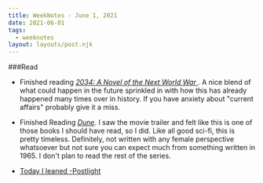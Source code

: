 ```yaml
---
title: WeekNotes - June 1, 2021
date: 2021-06-01
tags:
  - weeknotes 
layout: layouts/post.njk
---
```

###Read

- Finished reading [*2034: A Novel of the Next World War*
](https://www.goodreads.com/en/book/show/54211065-2034). A nice blend of what could happen in the future sprinkled in with how this has already happened many times over in history. If you have anxiety about "current affairs" probably give it a miss.

- Finished Reading [*Dune*](https://www.goodreads.com/book/show/44767458-dune). I saw the movie trailer and felt like this is one of those books I should have read, so I did. Like all good sci-fi, this is pretty timeless. Definitely, not written with any female perspective whatsoever but not sure you can expect much from something written in 1965. I don't plan to read the rest of the series. 

- [Today I leaned -Postlight ](https://postlight.com/insights/best-of-today-i-learned-in-2021-so-far?utm_source=Postlight+Newsletter&utm_campaign=6e6fab17ea-POSTLIGHT_NEWSLETTER_5_5_2021_16_53_COPY_01&utm_medium=email&utm_term=0_e2a2d77b7f-6e6fab17ea-177179785)
